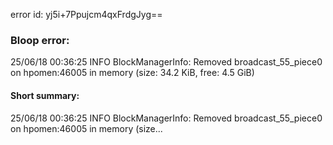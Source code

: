 error id: yj5i+7Ppujcm4qxFrdgJyg==
### Bloop error:

25/06/18 00:36:25 INFO BlockManagerInfo: Removed broadcast_55_piece0 on hpomen:46005 in memory (size: 34.2 KiB, free: 4.5 GiB)
#### Short summary: 

25/06/18 00:36:25 INFO BlockManagerInfo: Removed broadcast_55_piece0 on hpomen:46005 in memory (size...